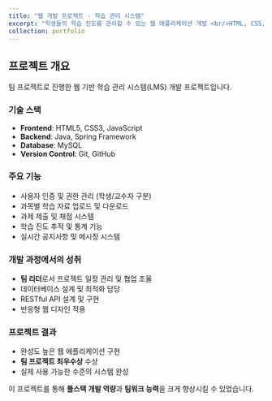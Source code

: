 ```yaml
---
title: "웹 개발 프로젝트 - 학습 관리 시스템"
excerpt: "학생들의 학습 진도를 관리할 수 있는 웹 애플리케이션 개발 <br/>HTML, CSS, JavaScript, Java 사용"
collection: portfolio
---
```


## 프로젝트 개요
팀 프로젝트로 진행한 웹 기반 학습 관리 시스템(LMS) 개발 프로젝트입니다.

### 기술 스택
- **Frontend**: HTML5, CSS3, JavaScript
- **Backend**: Java, Spring Framework
- **Database**: MySQL
- **Version Control**: Git, GitHub

### 주요 기능
- 사용자 인증 및 권한 관리 (학생/교수자 구분)
- 과목별 학습 자료 업로드 및 다운로드
- 과제 제출 및 채점 시스템
- 학습 진도 추적 및 통계 기능
- 실시간 공지사항 및 메시징 시스템

### 개발 과정에서의 성취
- **팀 리더**로서 프로젝트 일정 관리 및 협업 조율
- 데이터베이스 설계 및 최적화 담당
- RESTful API 설계 및 구현
- 반응형 웹 디자인 적용

### 프로젝트 결과
- 완성도 높은 웹 애플리케이션 구현
- **팀 프로젝트 최우수상** 수상
- 실제 사용 가능한 수준의 시스템 완성

이 프로젝트를 통해 **풀스택 개발 역량**과 **팀워크 능력**을 크게 향상시킬 수 있었습니다.